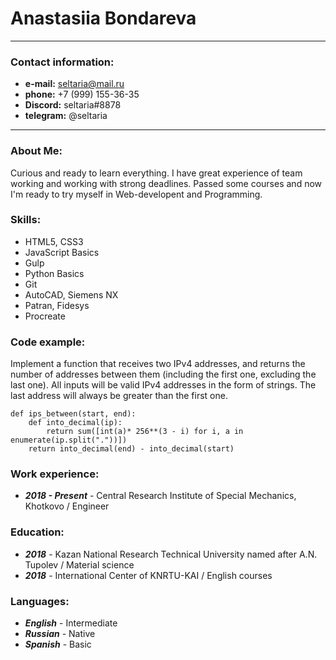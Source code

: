 # **Anastasiia Bondareva**

---

### **Contact information:**
- **e-mail:** seltaria@mail.ru
- **phone:** +7 (999) 155-36-35
- **Discord:** seltaria#8878
- **telegram:** @seltaria
    
---

### About Me:
Curious and ready to learn everything. I have great experience of team working and working with strong deadlines. Passed some courses and now I'm ready to try myself in Web-developent and Programming.

### Skills:
- HTML5, CSS3
- JavaScript Basics
- Gulp
- Python Basics
- Git
- AutoCAD, Siemens NX
- Patran, Fidesys
- Procreate

### Code example:
Implement a function that receives two IPv4 addresses, and returns the number of addresses between them (including the first one, excluding the last one).
All inputs will be valid IPv4 addresses in the form of strings. The last address will always be greater than the first one.
```
def ips_between(start, end):
    def into_decimal(ip):
        return sum([int(a)* 256**(3 - i) for i, a in enumerate(ip.split("."))])
    return into_decimal(end) - into_decimal(start)
```

### Work experience:
- ***2018 - Present*** - Central Research Institute of Special Mechanics, Khotkovo / Engineer

### Education:
- ***2018*** - Kazan National Research Technical University named after A.N. Tupolev / Material science
- ***2018*** - International Center of KNRTU-KAI / English courses

### Languages:
- ***English*** - Intermediate
- ***Russian*** - Native
- ***Spanish*** - Basic